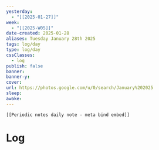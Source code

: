 ```yaml
---
yesterday: 
  - "[[2025-01-27]]"
week: 
  - "[[2025-W05]]" 
date-created: 2025-01-28
aliases: Tuesday January 28th 2025
tags: log/day
type: log/day
cssClasses:
  - log
publish: false
banner: 
banner-y: 
cover: 
url: https://photos.google.com/u/0/search/January%202025
sleep: 
awake:
---
```


```meta-bind-embed
[[Periodic notes daily note - meta bind embed]]
```

# Log